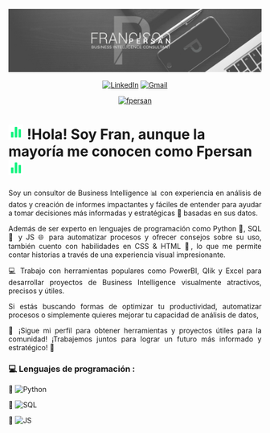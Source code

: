 
<div id="header">

![Portada_Fpersan_GitHub](https://github.com/fcopersan/fcopersan/blob/main/img/banner_github_fpersan%402023.png)

</div>
  
<div id="social-media-badge" align="center">

[![LinkedIn](https://img.shields.io/badge/-fcopersan-0077B5?logo=linkedin&logoColor=white&style=flat-square)](https://www.linkedin.com/in/fcopersan/)
[![Gmail](https://img.shields.io/badge/-Gmail-D14836?logo=gmail&logoColor=white&style=flat-square)](mailto:info@fpersan.com)

[![fpersan](https://img.shields.io/badge/-www.fpersan.com-12F37F?style=for-the-badge&logo=appveyor&logoColor=white)](https://www.fpersan.com)

</div>
 

<div>
   
   <h1>
   <img src="https://github.com/fcopersan/fcopersan/blob/main/fpersan_github_line-chart%402023.gif" width="30px"/>
   !Hola! Soy Fran, aunque la mayoría me conocen como Fpersan
   <img src="https://github.com/fcopersan/fcopersan/blob/main/fpersan_github_line-chart%402023.gif" width="30px"/> 
   </h1>
   
</div>

<div id="about-me" align="justify"> 

Soy un consultor de Business Intelligence 📊 con experiencia en análisis de datos y creación de informes impactantes y fáciles de entender para ayudar a tomar decisiones más informadas y estratégicas 🚀 basadas en sus datos.

Además de ser experto en lenguajes de programación como Python 🐍, SQL 💾 y JS 🌐 para automatizar procesos y ofrecer consejos sobre su uso, también cuento con habilidades en CSS & HTML 🎨, lo que me permite contar historias a través de una experiencia visual impresionante.

💻 Trabajo con herramientas populares como PowerBI, Qlik y Excel para desarrollar proyectos de Business Intelligence visualmente atractivos, precisos y útiles.

Si estás buscando formas de optimizar tu productividad, automatizar procesos o simplemente quieres mejorar tu capacidad de análisis de datos, 

👀 ¡Sigue mi perfil para obtener herramientas y proyectos útiles para la comunidad! ¡Trabajemos juntos para lograr un futuro más informado y estratégico! 💪

</div>

 ### :computer: Lenguajes de programación :

📣 ![Python](https://img.shields.io/badge/-Python-3776AB?logo=python&logoColor=white&style=flat)

📣 ![SQL](https://img.shields.io/badge/-SQL-4479A1?logo=postgresql&logoColor=white&style=flat)

📣 ![JS](https://img.shields.io/badge/-JavaScript-F7DF1E?logo=javascript&logoColor=black&style=flat)



